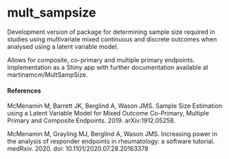 # mult_sampsize

Development version of package for determining sample size required in studies using multivariate mixed continuous and discrete outcomes when analysed using a latent variable model. 

Allows for composite, co-primary and multiple primary endpoints. Implementation as a Shiny app with further documentation available at martinamcm/MultSampSize. 

#### References

McMenamin M, Barrett JK, Berglind A, Wason JMS. Sample Size Estimation using a Latent Variable Model for Mixed Outcome Co-Primary, Multiple Primary and Composite Endpoints. 2019. arXiv:1912.05258. 

McMenamin M, Grayling MJ, Berglind A, Wason JMS. Increasing power in the analysis of responder endpoints in rheumatology: a software tutorial. medRxiv. 2020. doi: 10.1101/2020.07.28.20163378
